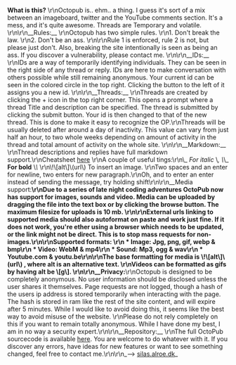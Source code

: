 __What is this?__  \r\nOctopub is.. ehm.. a thing. I guess it\'s sort of a mix between an imageboard, twitter and the YouTube comments section. It\'s a mess, and it\'s quite awesome. Threads are Temporary and volatile.   \r\n\r\n__Rules:__  \r\nOctopub has two simple rules. \r\n1. Don\'t break the law.  \r\n2. Don\'t be an ass.  \r\n\r\nRule 1 is enforced, rule 2 is not, but please just don\'t. Also, breaking the site intentionally is seen as being an ass. If you discover a vulnerability, please contact me.  \r\n\r\n__IDs:__  \r\nIDs are a way of temporarily identifying individuals. They can be seen in the right side of any thread or reply. IDs are here to make conversation with others possible while still remaining anonymous. Your current id can be seen in the colored circle in the top right. Clicking the button to the left of it assigns you a new id.   \r\n\r\n__Threads:__  \r\nThreads are created by clicking the + icon in the top right corner. This opens a prompt where a thread Title and description can be specified. The thread is submitted by clicking the submit button. Your id is then changed to that of the new thread. This is done to make it easy to recognize the OP.\r\nThreads will be usually deleted after around a day of inactivity. This value can vary from just half an hour, to two whole weeks depending on amount of activity in the thread and total amount of activity on the whole site.  \r\n\r\n__Markdown:__  \r\nThread descriptions and replies have full markdown support.\r\nCheatsheet [here](https:\/\/github.com\/adam-p\/markdown-here\/wiki\/Markdown-Cheatsheet)  \r\nA couple of useful tings:\r\n\\_ _For italic_ \\_, \\_\\_ __For bold__ \\_\\_  \r\n\\!\\[alt\\]\\(url\\) To insert an image.  \r\nTwo spaces and an enter for newline, two enters for new paragraph.\r\nOh, and to enter an enter instead of sending the message, try holding shift\r\n\r\n__Media support:__\r\nDue to a series of late night coding adventures OctoPub now has support for images, sounds and video. Media can be uploaded by dragging the file into the text box or by clicking the browse button. The maximum filesize for uploads is 10 mb. \r\n\r\nExternal urls linking to supported media should also autoformat on paste and work just fine. If it does not work, you\'re ether using a browser which needs to be updated, or the link might not be direct. This is to stop mass requests for non-images.\r\n\r\nSupported formats:  \r\n * Image: Jpg, png, gif, webp & bmp\r\n * Video: WebM & mp4\r\n * Sound: Mp3, ogg & wav\r\n * Youtube.com & youtu.be\r\n\r\nThe base formatting for media is \\!\\[alt\\]\\(url\\) , where alt is an alternative text.  \r\nVideos can be formatted as gifs by having alt be \\[g\\].  \r\n\r\n__Privacy:__\r\nOctopub is designed to be completely anonymous. No user information should be disclosed unless the user shares it themselves. Page requests are not logged, though a hash of the users ip address is stored temporarily when interacting with the page. The hash is stored in ram like the rest of the site content, and will expire after 5 minutes. While I would like to avoid doing this, it seems like the best way to avoid misuse of the website.  \r\nPlease do not rely completely on this if you want to remain totally anonymous. While I have done my best, I am in no way a security expert.\r\n\r\n__Repository:__  \r\nThe full OctoPub sourcecode is available [here](https:\/\/bitbucket.org\/SilasAlroe\/octopub). You are welcome to do whatever with it. If you discover any errors, have ideas for new features or want to see something changed, feel free to contact me.\r\n\r\n_--> [silas.alroe.dk](http:\/\/silas.alroe.dk)_